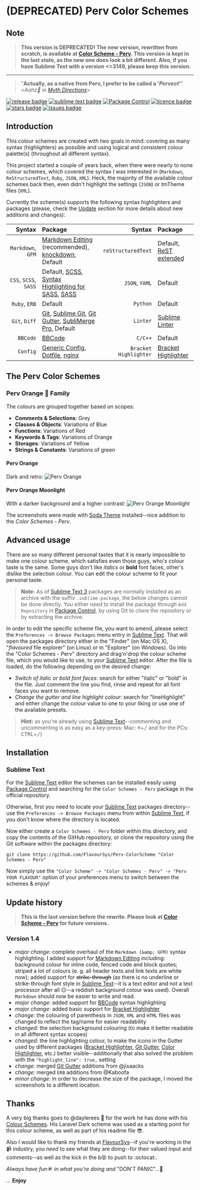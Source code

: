 # (DEPRECATED) Perv Color Schemes #

## Note ##

> **This version is DEPRECATED! The new version, rewritten from scratch, is available at [Color Scheme - Perv](https://github.com/micck/perv-colorscheme). This version is kept in the last state, as the new one does look a bit different. Also, if you have Sublime Text with a version <=3149, please keep this version.**

-----------------

> "**Actually, as a native from Perv, I prefer to be called a '_Pervect_'**" <_Aahz:japanese_ogre: in [Myth Directions][01]_>

[![release badge]][release] [![sublime text badge]][sublime-text] [![Package Control](https://packagecontrol.herokuapp.com/downloads/Perv%20-%20Color%20Scheme.svg?color=50C32E)](https://packagecontrol.io/packages/Perv%20-%20Color%20Scheme) [![licence badge]][licence] [![stars badge]][repo] [![issues badge]][issues]

## Introduction ##

This colour schemes are created with two goals in mind: covering as many syntax (highlighters) as possible and using logical and consistent colour palette(s) (throughout all different syntax).

This project started a couple of years back, when there were nearly to none colour schemes, which covered the syntax I was interested in (`Markdown`, `ReStructuredText`, `Ruby`, `JSON`, `XML`).  Heck, the majority of the available colour schemes back then, even didn't highlight the settings (`JSON`) or tmTheme files (`XML`).

Currently the scheme(s) supports the following syntax highlighters and packages (please, check the [Update](#update-history) section for more details about new additions and changes):

|         Syntax        |                                    Package                                    |         Syntax        |           Package            |
| --------------------: | :---------------------------------------------------------------------------- | --------------------: | :--------------------------- |
|     `Markdown`, `GFM` | [Markdown Editing][12] (recommended), [knockdown][11], Default                |    `reStructuredText` | Default, [ReST extended][13] |
| `CSS`, `SCSS`, `SASS` | Default, [SCSS][15], [Syntax Highlighting for SASS][16], [SASS][17]           |        `JSON`, `YAML` | Default                      |
|         `Ruby`, `ERB` | Default                                                                       |              `Python` | Default                      |
|         `Git`, `Diff` | [Git][20], [Sublime Git][21], [Git Gutter][22], [SubliMerge Pro][23], Default |              `Linter` | [Sublime Linter][24]         |
|              `BBCode` | [BBCode][30]                                                                  |               `C/C++` | Default                      |
|              `Config` | [Generic Config][26], [Dotfile][27], [nginx][28]                              | `Bracket Highlighter` | [Bracket Highlighter][29]    |

## The Perv Color Schemes ##

### Perv Orange :tangerine: Family ###

The colours are grouped together based on scopes:

- **Comments & Selections**: Grey
- **Classes & Objects**: Variations of Blue
- **Functions**: Variations of Red
- **Keywords & Tags**: Variations of Orange
- **Storages**: Variations of Yellow
- **Strings & Constants**: Variations of green

#### Perv Orange ####

Dark and retro:
![Perv Orange][img1]

#### Perv Orange Moonlight ####

With a darker background and a higher contrast:
![Perv Orange Moonlight][img2]

The screenshots were made with [Soda Theme][50] installed--nice addition to the _Color Schemes - Perv_.

## Advanced usage ##

There are so many different personal tastes that it is nearly impossible to make one colour scheme, which satisfies even those guys, who's colour taste is the same.  Some guys don't like _italics_ or **bold** font faces, other's dislike the selection colour.  You can edit the colour scheme to fit your personal taste.

> **Note:** As of [Sublime Text 3][52] packages are normally installed as an archive with the suffix `.sublime-package`, the below changes cannot be done directly.  You either need to install the package through `Add Repository` in [Package Control][53], by using Git to clone the repository or by extracting the archive.

In order to edit the specific scheme file, you want to amend, please select the `Preferences -> Browse Packages` menu entry in [Sublime Text][51].  That will open the packages directory either in the "Finder" (on Mac OS X), "_flavoured_ file explorer" (on Linux) or in "Explorer" (on Windows).  Go into the "Color Schemes - Perv" directory and drag'n'drop the colour scheme file, which you would like to use, to your [Sublime Text][51] editor.  After the file is loaded, do the following depending on the desired change:

- *Switch of italic or bold font faces*: search for either "italic" or "bold" in the file.  Just comment the line you find, rinse and repeat for all font faces you want to remove.
- *Change the gutter and line highlight colour*: search for "lineHighlight" and either change the colour value to one to your liking or use one of the available presets.

> **Hint:** as you're already using [Sublime Text][51]--commenting and uncommenting is as easy as a key-press: Mac: <kbd>&#x2318;</kbd>+<kbd>/</kbd> and for the PCs: <kbd>CTRL</kbd>+<kbd>/</kbd>)

## Installation ##

### Sublime Text ###

For the [Sublime Text][51] editor the schemes can be installed easily using [Package Control][53] and searching for the `Color Schemes - Perv` package in the official repository.

Otherwise, first you need to locate your [Sublime Text][51] packages directory--use the `Preferences -> Browse Packages` menu from within [Sublime Text][51], if you don't know where the directory is located.

Now either create a `Color Schemes - Perv` folder within this directory, and copy the contents of the GitHub repository, or clone the repository using the Git software within the packages directory:

    git clone https://github.com/FlavourSys/Perv-ColorScheme "Color Schemes - Perv"

Now simply use the `"Color Scheme" -> "Color Schemes - Perv" -> "Perv YOUR FLAVOUR"` option of your preferences menu to switch between the schemes & enjoy!

## Update history ##

> **This is the last version before the rewrite. Please look at [Color Scheme - Perv](https://github.com/micck/perv-colorscheme) for future versions.**

### Version 1.4 ###

- _major change:_ complete overhaul of the `Markdown (&amp; GFM)` syntax highlighting.  I added support for [Markdown Editing][12] including: background colour for inline code, fenced code and block quotes; striped a lot of colours (e. g. all header texts and link texts are white now); added support for ~~strike-through~~ (as there is no underline or strike-through font style in [Sublime Text][51]--it is a text editor and not a text processor after all :expressionless:--a reddish background colour was used).  Overall `Markdown` should now be easier to write and read.
- _major change:_ added support for [BBCode][30] syntax highlighting
- _major change:_ added basic support for [Bracket Highlighter][29]
- _change:_ the colouring of parenthesis in  `JSON`, `XML` and `HTML` files was changed to reflect the tag/name for easier readability
- _changed:_ the selection background colouring (to make it better readable in all different syntax scopes)
- _changed:_ the line highlighting colour, to make the icons in the Gutter used by different packages ([Bracket Highlighter][29], [Git Gutter][22], [Color Highlighter][32], etc.) better visible--additionally that also solved the problem with the `"highlight_line": true,` setting
- _change:_ merged [Git Gutter][22] additions from @jisaacks
- _change:_ merged `ERB` additions from @Kaboofa
- _minor change:_ in order to decrease the size of the package, I moved the screenshots to a different location.

## Thanks ##

A very big thanks goes to @daylerees :bow: for the work he has done with his [Colour Schemes][91].  His Laravel Dark scheme was used as a starting point for this colour scheme, as well as part of his readme file :sunglasses:.

Also I would like to thank my friends at [FlavourSys][92]--if you're working in the :video_camera: industry, you _need_ to see what they are doing--for their valued input and comments--as well as the kick in the b:dizzy_face: to push to :octocat:.

*Always have fun:sunny: in what you're doing and* "DON'T PANIC"...:rocket:

… **Enjoy**

<!-- reference section -->

[01]: https://en.wikipedia.org/wiki/Myth_Directions
[release]: https://github.com/FlavourSys/Perv-ColorScheme/releases
[sublime-text]: http://www.sublimetext.com/
[licence]: <LICENSE.txt>
[repo]: https://github.com/FlavourSys/Perv-ColorScheme
[issues]: https://github.com/FlavourSys/Perv-ColorScheme/issues

[release badge]: https://img.shields.io/github/release/FlavourSys/perv-colorscheme.svg
[sublime text badge]: https://img.shields.io/badge/Sublime%20Text-v2%2C%20v3-green.svg
[licence badge]: https://img.shields.io/badge/license-MIT-blue.svg
[stars badge]: https://img.shields.io/github/stars/FlavourSys/Perv-ColorScheme.svg
[issues badge]: https://img.shields.io/github/issues/FlavourSys/Perv-ColorScheme.svg
[paypal badge]: https://img.shields.io/badge/paypal-donate-ff69b4.svg

[11]: https://packagecontrol.io/packages/knockdown
[12]: https://packagecontrol.io/packages/MarkdownEditing
[13]: https://github.com/jhaubrich/Jesse-s-Sublime-Mods "abandoned"
[15]: https://packagecontrol.io/packages/SCSS
[16]: https://packagecontrol.io/packages/Syntax%20Highlighting%20for%20Sass
[17]: https://packagecontrol.io/packages/Sass
[20]: https://packagecontrol.io/packages/Git
[21]: https://www.sublimegit.net/
[22]: https://packagecontrol.io/packages/GitGutter
[23]: http://www.sublimerge.com/
[24]: http://www.sublimelinter.com/
[26]: https://packagecontrol.io/packages/Generic%20Config
[27]: https://packagecontrol.io/packages/Dotfiles%20Syntax%20Highlighting
[28]: https://packagecontrol.io/packages/nginx
[29]: https://packagecontrol.io/packages/BracketHighlighter
[30]: https://packagecontrol.io/packages/BBCode%20Syntax
[31]: https://packagecontrol.io/packages/TWiki
[32]: https://packagecontrol.io/packages/Color%20Highlighter
[img1]: https://raw.githubusercontent.com/micck/miccks-packages/master/screenshots/perv/perv-orange.png
[img2]: https://raw.githubusercontent.com/micck/miccks-packages/master/screenshots/perv/perv-orange-moonlight.png
[50]: http://buymeasoda.github.io/soda-theme/
[51]: http://www.sublimetext.com/
[52]: http://www.sublimetext.com/3
[53]: https://packagecontrol.io/installation
[91]: https://github.com/daylerees/colour-schemes
[92]: http://www.flavoursys.com

